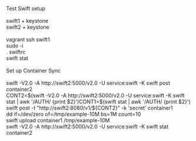 Test Swift setup<br>
<br>
swift1 + keystone<br>
swift2 + keystone<br>
<br>
vagrant ssh swift1<br>
sudo -i<br>
. swiftrc<br>
swift stat<br>
<br>
Set up Container Sync<br>
<br>
swift -V2.0 -A http://swift2:5000/v2.0 -U service:swift -K swift post container2<br>
CONT2=$(swift -V2.0 -A http://swift2:5000/v2.0 -U service:swift -K swift stat | awk '/AUTH/ {print $2}')CONT1=$(swift stat | awk '/AUTH/ {print $2}')<br>
swift post -t "http://swift2:8080/v1/${CONT2}" -k 'secret' container1<br>
dd if=/dev/zero of=/tmp/example-10M bs=1M count=10<br>
swift upload container1 /tmp/example-10M<br>
swift -V2.0 -A http://swift2:5000/v2.0 -U service:swift -K swift stat container2<br>
